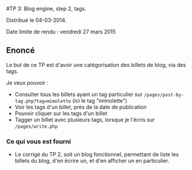 #TP 3: Blog engine, step 2, tags.

Distribué le 04-03-2014.

Date limite de rendu : vendredi 27 mars 2015

## Enoncé

Le but de ce TP est d'avoir une catégorisation 
des billets de blog, via des tags. 

Je veux pouvoir :

* Consulter tous les billets ayant un tag 
  particulier sur 
  `/pages/post-by-tag.php?tag=mimolette` (ici
  le tag "mimolette")
* Voir les tags d'un billet, près de la date de 
  publication
* Pouvoir cliquer sur les tags d'un billet
* Tagger un billet avec plusieurs tags, lorsque 
  je l'écris sur `/pages/write.php`

### Ce qui vous est fourni

* Le corrigé du TP 2, soit un blog fonctionnel, permettant de liste les billets du blog, d'en écrire un, et d'en afficher un en particulier.



